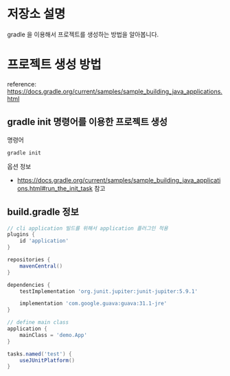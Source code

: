 # 저장소 설명
gradle 을 이용해서 프로젝트를 생성하는 방법을 알아봅니다. 

# 프로젝트 생성 방법
reference: https://docs.gradle.org/current/samples/sample_building_java_applications.html

## gradle init 명령어를 이용한 프로젝트 생성
명령어 
```
gradle init
```

옵션 정보
- https://docs.gradle.org/current/samples/sample_building_java_applications.html#run_the_init_task 참고

## build.gradle 정보
```gradle
// cli application 빌드를 위해서 application 플러그인 적용
plugins {
    id 'application' 
}

repositories {
    mavenCentral() 
}

dependencies {
    testImplementation 'org.junit.jupiter:junit-jupiter:5.9.1' 

    implementation 'com.google.guava:guava:31.1-jre' 
}

// define main class
application {
    mainClass = 'demo.App' 
}

tasks.named('test') {
    useJUnitPlatform() 
}
```